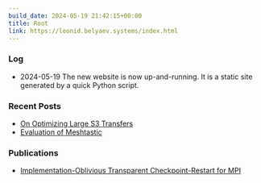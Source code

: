 ```yaml
---
build_date: 2024-05-19 21:42:15+00:00
title: Root
link: https://leonid.belyaev.systems/index.html
---
```



### Log
+ 2024-05-19
The new website is now up-and-running.
It is a static site generated by a quick Python script.

### Recent Posts

+ [On Optimizing Large S3 Transfers](/posts/on-optimizing-large-s3-transfers.html)
+ [Evaluation of Meshtastic](/posts/evaluation-of-meshtastic.html)

### Publications

+ [Implementation-Oblivious Transparent Checkpoint-Restart for MPI](https://dl.acm.org/doi/pdf/10.1145/3624062.3624255)